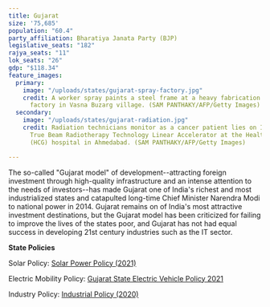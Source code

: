 ```yaml
---
title: Gujarat
size: '75,685'
population: "60.4"
party_affiliation: Bharatiya Janata Party (BJP)
legislative_seats: "182"
rajya_seats: "11"
lok_seats: "26"
gdp: "$118.34"
feature_images:
  primary:
    image: "/uploads/states/gujarat-spray-factory.jpg"
    credit: A worker spray paints a steel frame at a heavy fabrication manufacturing
      factory in Vasna Buzarg village. (SAM PANTHAKY/AFP/Getty Images)
  secondary:
    image: "/uploads/states/gujarat-radiation.jpg"
    credit: Radiation technicians monitor as a cancer patient lies on India’s first
      True Beam Radiotherapy Technology Linear Accelerator at the Health Care Global
      (HCG) hospital in Ahmedabad. (SAM PANTHAKY/AFP/Getty Images)

---
```

The so-called "Gujarat model" of development--attracting foreign investment through high-quality infrastructure and an intense attention to the needs of investors--has made Gujarat one of India's richest and most industrialized states and catapulted long-time Chief Minister Narendra Modi to national power in 2014. Gujarat remains on of India's most attractive investment destinations, but the Gujarat model has been criticized for failing to improve the lives of the states poor, and Gujarat has not had equal success in developing 21st century industries such as the IT sector.

**State Policies**

Solar Policy: [Solar Power Policy (2021)](https://suryagujarat.guvnl.in/Gujarat-Solar-Power-Policy-2021.pdf)

Electric Mobility Policy: [Gujarat State Electric Vehicle Policy 2021](https://evreporter.com/wp-content/uploads/2021/06/Gujarat-EV-policy-2021.pdf)

Industry Policy: [Industrial Policy (2020)](https://eoibrasilia.gov.in/?pdf11603)